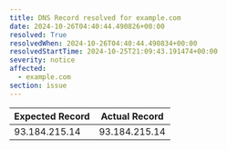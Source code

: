 ```yaml
---
title: DNS Record resolved for example.com
date: 2024-10-26T04:40:44.490826+00:00
resolved: True
resolvedWhen: 2024-10-26T04:40:44.490834+00:00
resolvedStartTime: 2024-10-25T21:09:43.191474+00:00
severity: notice
affected:
  - example.com
section: issue
---
```


| Expected Record  | Actual Record  |
|------------------|----------------|
| 93.184.215.14 | 93.184.215.14 |
